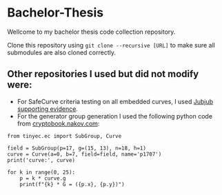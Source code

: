 # Bachelor-Thesis

Wellcome to my bachelor thesis code collection repository.

Clone this repository using `git clone --recursive [URL]` to make sure all submodules are also cloned correctly.

## Other repositories I used but did not modify were:

- For SafeCurve criteria testing on all embedded curves, I used [Jubjub supporting evidence](https://github.com/daira/jubjub).
- For the generator group generation I used the following python code from [cryptobook.nakov.com](https://cryptobook.nakov.com/asymmetric-key-ciphers/elliptic-curve-cryptography-ecc):

```
from tinyec.ec import SubGroup, Curve

field = SubGroup(p=17, g=(15, 13), n=18, h=1)
curve = Curve(a=0, b=7, field=field, name='p1707')
print('curve:', curve)

for k in range(0, 25):
    p = k * curve.g
    print(f"{k} * G = ({p.x}, {p.y})")
```